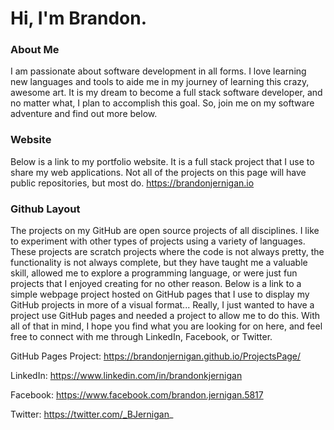 # Hi, I'm Brandon.
### About Me
I am passionate about software development in all forms. I love learning new languages and tools to aide me in my journey of learning this crazy, awesome art. It is my dream to become a full stack software developer, and no matter what, I plan to accomplish this goal. So, join me on my software adventure and find out more below.

### Website
Below is a link to my portfolio website. It is a full stack project that I use to share my web applications. Not all of the projects on this page will have public repositories, but most do.
https://brandonjernigan.io

### Github Layout
The projects on my GitHub are open source projects of all disciplines. I like to experiment with other types of projects using a variety of languages. These projects are scratch projects where the code is not always pretty, the functionality is not always complete, but they have taught me a valuable skill, allowed me to explore a programming language, or were just fun projects that I enjoyed creating for no other reason. Below is a link to a simple webpage project hosted on GitHub pages that I use to display my GitHub projects in more of a visual format... Really, I just wanted to have a project use GitHub pages and needed a project to allow me to do this. With all of that in mind, I hope you find what you are looking for on here, and feel free to connect with me through LinkedIn, Facebook, or Twitter.

GitHub Pages Project: https://brandonjernigan.github.io/ProjectsPage/

LinkedIn: https://www.linkedin.com/in/brandonkjernigan

Facebook: https://www.facebook.com/brandon.jernigan.5817

Twitter: https://twitter.com/_BJernigan_
